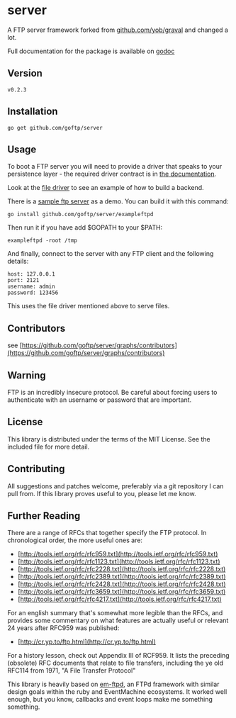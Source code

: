 # server

A FTP server framework forked from [github.com/yob/graval](http://github.com/yob/graval) and changed a lot.

Full documentation for the package is available on [godoc](http://godoc.org/github.com/goftp/server)

## Version

    v0.2.3

## Installation

    go get github.com/goftp/server

## Usage

To boot a FTP server you will need to provide a driver that speaks to
your persistence layer - the required driver contract is in [the
documentation](http://godoc.org/github.com/goftp/server).

Look at the [file driver](https://github.com/goftp/file-driver) to see
an example of how to build a backend.

There is a [sample ftp server](/exampleftpd) as a demo. You can build it with this
command:

    go install github.com/goftp/server/exampleftpd

Then run it if you have add $GOPATH to your $PATH:

    exampleftpd -root /tmp

And finally, connect to the server with any FTP client and the following
details:

    host: 127.0.0.1
    port: 2121
    username: admin
    password: 123456

This uses the file driver mentioned above to serve files.

## Contributors

see [https://github.com/goftp/server/graphs/contributors](https://github.com/goftp/server/graphs/contributors)

## Warning

FTP is an incredibly insecure protocol. Be careful about forcing users to authenticate
with an username or password that are important.

## License

This library is distributed under the terms of the MIT License. See the included file for
more detail.

## Contributing

All suggestions and patches welcome, preferably via a git repository I can pull from.
If this library proves useful to you, please let me know.

## Further Reading

There are a range of RFCs that together specify the FTP protocol. In chronological
order, the more useful ones are:

* [http://tools.ietf.org/rfc/rfc959.txt](http://tools.ietf.org/rfc/rfc959.txt)
* [http://tools.ietf.org/rfc/rfc1123.txt](http://tools.ietf.org/rfc/rfc1123.txt)
* [http://tools.ietf.org/rfc/rfc2228.txt](http://tools.ietf.org/rfc/rfc2228.txt)
* [http://tools.ietf.org/rfc/rfc2389.txt](http://tools.ietf.org/rfc/rfc2389.txt)
* [http://tools.ietf.org/rfc/rfc2428.txt](http://tools.ietf.org/rfc/rfc2428.txt)
* [http://tools.ietf.org/rfc/rfc3659.txt](http://tools.ietf.org/rfc/rfc3659.txt)
* [http://tools.ietf.org/rfc/rfc4217.txt](http://tools.ietf.org/rfc/rfc4217.txt)

For an english summary that's somewhat more legible than the RFCs, and provides
some commentary on what features are actually useful or relevant 24 years after
RFC959 was published:

* [http://cr.yp.to/ftp.html](http://cr.yp.to/ftp.html)

For a history lesson, check out Appendix III of RCF959. It lists the preceding
(obsolete) RFC documents that relate to file transfers, including the ye old
RFC114 from 1971, "A File Transfer Protocol"

This library is heavily based on [em-ftpd](https://github.com/yob/em-ftpd), an FTPd
framework with similar design goals within the ruby and EventMachine ecosystems. It
worked well enough, but you know, callbacks and event loops make me something
something.
